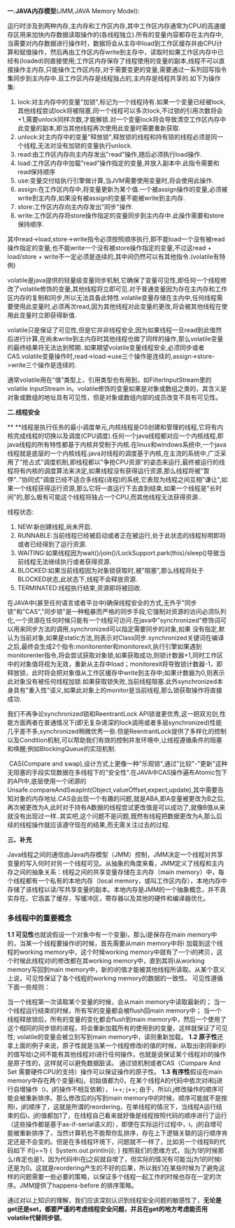 **一.JAVA内存模型**(JMM,JAVA Memory Model):

​    运行时涉及到两种内存,主内存和工作区内存,其中工作区内存通常为CPU的高速缓存区用来加快内存数据读取操作的(各线程独立).所有的变量内容都存在主内存中,当需要对内存数据进行操作时，数据将会从主存中load到工作区缓存并由CPU计算和赋值操作，然后再由工作区内存write到主存中，读取时如果工作区内存中已经有(loaded)则直接使用;工作区内存保存了线程使用的变量的副本,线程不可以直接操作主内存,只能操作工作区内存,对于需要变更的变量,需要通过一系列回写指令集同步到主内存中.且工作区内存是线程独占的,主内存是线程共享的.如下为操作集:

1. lock:对主内存中的变量"加锁",标记为一个线程持有.如果一个变量已经被lock,其他线程尝试lock将被阻塞,同一个线程可以多次lock,不过锁的引用次数将会+1,需要unlock同样次数,才能解锁.对一个变量lock将会导致清空工作区内存中此变量的副本,即当其他线程再次使用此变量时需要重新获取.
2. unlock:对主内存中的变量"释放锁",释放锁的线程和持有锁的线程必须是同一个线程,无法对没有加锁的变量执行unlock.
3. read:由工作区内存向主内存发出"read"操作,随后必须执行load操作.
4. load:工作区内存中加载"read"操作指定的变量,并放入副本中.此指令需要和read保持顺序
5. use:变量交付给执行引擎做计算,当JVM需要使用变量时,将会使用此操作.
6. assign:在工作区内存中,将变量更新为某个值.一个被assign操作的变量,必须被write到主内存,如果没有被assign的变量不能被write到主内存.
7. store:工作区内存向主内存发出"同步"操作.
8. write:工作区内存将store操作指定的变量同步到主内存中.此操作需要和store保持顺序.

其中read->load,store->write指令必须按照顺序执行,即不能load一个没有被read操作指定的变量,也不能write一个没有被store操作指定的变量,不过这read + load/store + write不一定必须是连续的,其中间仍然可以有其他指令.(volatile有特例)

​    volatile是java提供的轻量级变量同步机制,它确保了变量可见性,即任何一个线程修改了volatile修饰的变量,其他线程将立即可见.对于普通变量因为存在主内存和工作区内存的复制和同步,所以无法具备此特性.volatile变量存储在主内中,任何线程需要使用此变量时,必须再次read,因为其他线程对此变量的更改,将会被其他线程在使用此变量时立即获得新值.

​    volatile只是保证了可见性,但是它并非线程安全,因为如果线程一旦read到此值然后进行计算,在尚未write到主内存时其他线程也做了同样的操作,那么volatile变量的最终结果将无法达到预期..如果期望volatile变量线程安全,必须同步或者CAS.volatile变量操作时,read->load->use三个操作是连续的,assign->store->write三个操作是连续的.

​    通常volatile用在“值”类型上，引用类型也有用到，如FilterInputStream里的volatile InputStream in。volatile修饰的变量如果是对象或数组之类的，其含义是对象或数组的地址具有可见性，但是对象或数组内部的成员改变不具有可见性。

 

**二.线程安全**

**    **线程是执行任务的最小调度单元,内核线程是OS创建和管理的线程,它将有内核完成线程的切换以及调度(CPU调度).任何一个java线程都对应一个内核线程,即java线程的所有特性都基于内核并受制于内核.在linux和windows系统中,一个java线程就是底层的一个内核线程.java对线程的调度基于内核,在主流的系统中,广泛采用了"抢占式"调度机制,即线程都以"争抢CPU资源"的姿态来运行,最终被运行的线程将有内核的调度算法来决定,如果线程没有获得运行资源,那么线程将被"暂停".."协同式"调度已经不适合多线程(进程)的系统,它表现为线程之间互相"谦让",如果一个线程获得运行资源,那么它将一直运行下去直到结束,如果一个线程是"长时间"的,那么极有可能这个线程将独占一个CPU,而其他线程无法获得资源..

   线程状态:

1. NEW:新创建线程,尚未开启.
2. RUNNABLE:当前线程已经被启动或者正在被运行,处于此状态的线程标明即将或者已经得到了运行资源.
3. WAITING:如果线程因为wait()/join()/LockSupport.park(this)/sleep()导致当前线程无法继续执行或者获得资源.
4. BLOCKED:如果当前线程因为对象锁获取时,被"阻塞",那么线程将处于BLOCKED状态,此状态下,线程不会释放资源.
5. TERMINATED:线程执行结束,资源即将被回收.

​    在JAVA中(甚至任何语言或者平台中)确保线程安全的方式,无外乎"同步锁"和"CAS","同步锁"是一种粗暴而严格的同步手段,它强制对资源的访问必须队列化,一个资源在任何时候只能有一个线程可访问.在java中"synchronized"修饰词可以用来同步方法的调用,synchronized可以指定需要同步的对象,如果 没有指定,默认为当前对象,如果是static方法,则表示对Class同步.synchronized关键词在编译之后,最终会生成2个指令:monitorenter和monitorexit,执行引擎如果遇到monitorenter指令,将会尝试获取对象锁,如果获取成功,则锁计数器+1,同时工作区中的对象值将视为无效，重新从主存中load；monitorexit将导致锁计数器-1，即释放锁，此时将会把对象值从工作区缓存中write到主存中;如果计数器为0,则表示此对象没有被任何线程加锁.如果获取锁失败,当前线程阻塞.此外synchronized本身具有"重入性"语义,如果此对象上的monitor是当前线程,那么锁获取操作将直接成功.

   我们不再争论synchronized锁和ReentrantLock API锁谁更优秀,这一把双刃剑,性能方面两者在普通情况下(即无复杂递深的lock调用或者多层synchronized)性能几乎差不多,synchronized稍微优秀一些.但是ReentrantLock提供了多样化的控制以及Condition机制,可以帮助我们有效的控制并发环境中,让线程遵循条件的阻塞和唤醒;例如BlockingQueue的实现机制.

​    CAS(Compare and swap),设计方式上更像一种"乐观锁",通过"比较"-"更新"这种无阻塞的手段实现数据在多线程下的"安全性".在JAVA中CAS操作遍布Atomic包下的API中,底层使用一个闭源的Unsafe.compareAndSwapInt(Object,valueOffset,expect,update),其中需要告知对象的内存地址.CAS会出现一个有趣的问题,就是ABA,即A变量被更改为B之后,再次被更改为A,此时对于持有A数据的线程尝试更改值是可以成功了,就像B值从来就没有出现过一样..其实吧,这个问题不是问题,既然有线程把数据更改为A,那么后续的线程操作就应该遵守现在的结果,而无需关注过去的过程.

 

**三、补充**

Java线程之间的通信由Java内存模型（JMM）控制，JMM决定一个线程对共享变量的写入何时对另一个线程可见。从抽象的角度来看，JMM定义了线程和主内存之间的抽象关系：线程之间的共享变量存储在主内存（main memory）中，每个线程都有一个私有的本地内存（local memory，或叫工作区内存），本地内存中存储了该线程以读/写共享变量的副本。本地内存是JMM的一个抽象概念，并不真实存在。它涵盖了缓存，写缓冲区，寄存器以及其他的硬件和编译器优化。

### 多线程中的重要概念

**1.1 可见性**也就说假设一个对象中有一个变量i，那么i是保存在main memory中的，当某一个线程要操作i的时候，首先需要从main memory中将i 加载到这个线程的working memory中，这个时候working memory中就有了一个i的拷贝，这个时候此线程对i的修改都在其working memory中，直到其将i从working memory写回到main memory中，新的i的值才能被其他线程所读取。从某个意义上说，可见性保证了各个线程的working memory的数据的一致性。
可见性遵循下面一些规则：

当一个线程第一次读取某个变量的时候，会从main memory中读取最新的；
当一个线程运行结束的时候，所有写的变量都会被flush回main memory中；
当一个线程释放锁后，所有的变量的变化都会flush到main memory中，然后一个使用了这个相同的同步锁的进程，将会重新加载所有的使用到的变量，这样就保证了可见性;
volatile的变量会被立刻写到main memory中，读则重新加载。
**1.2 原子性**还拿上面的例子来说，原子性就是当某一个线程修改i的值的时候，从取出i到将新的i的值写给i之间不能有其他线程对i进行任何操作。也就是说保证某个线程对i的操作是原子性的，这样就可以避免数据脏读。
通过锁机制或者CAS（Compare And Set 需要硬件CPU的支持）操作可以保证操作的原子性。
**1.3 有序性**假设在main memory中存在两个变量i和j，初始值都为0，在某个线程A的代码中依次对i和j进行自增操作（i，j的操作不相互依赖），
i++;
j++;
由于，所以i,j修改操作的顺序可能会被重新排序。那么修改后的ij写到main memory中的时候，顺序可能就不是按照i，j的顺序了，这就是所谓的reordering，在单线程的情况下，当线程A运行结束的后i，j的值都加1了，在线程自己看来就好像是线程按照代码的顺序进行了运行（这些操作都是基于as-if-serial语义的），即使在实际运行过程中，i，j的自增可能被重新排序了，当然计算机也不能帮你乱排序，存在上下逻辑关联的运行顺序肯定还是不会变的。但是在多线程环境下，问题就不一样了，比如另一个线程B的代码如下
if(j==1) {
​    System.out.println(i);
}
按照我们的思维方式，当j为1的时候那么i肯定也是1，因为代码中i在j之前就自增了，但实际的情况有可能当j为1的时候i还是为0。这就是reordering产生的不好的后果，所以我们在某些时候为了避免这样的问题需要一些必要的策略，以保证多个线程一起工作的时候也存在一定的次序。JMM提供了happens-before 的排序策略。

 

通过对以上知识的理解，我们应该深刻认识到线程安全问题的敏感性了，**无论是get还是set，都要严谨的考虑线程安全问题，并且在get的地方考虑能否用volatile代替同步锁**。